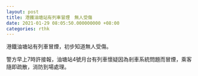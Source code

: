 ```yaml
---
layout: post
title: 港鐵油塘站有列車冒煙　無人受傷
date: 2021-01-29 08:05:50.000000000 +08:00
categories: rthk
---
```


港鐵油塘站有列車冒煙，初步知道無人受傷。

警方早上7時許接報，油塘站4號月台有列車懷疑因為剎車系統問題而冒煙，乘客隨即疏散，消防到場處理。
